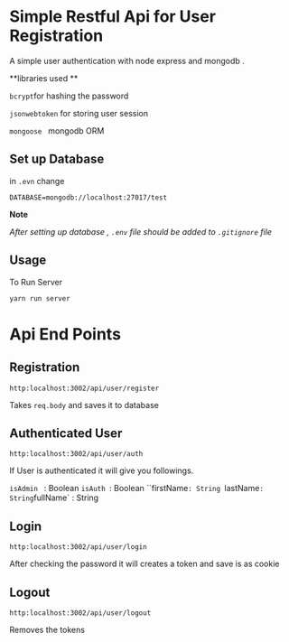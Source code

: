 # Simple Restful Api for User Registration 

A simple user authentication with node express and mongodb . 

**libraries used  **

`bcrypt`for hashing the password 

`jsonwebtoken`  for storing user session 

`mongoose ` mongodb ORM

## Set up Database 

in `.evn` change 

`DATABASE=mongodb://localhost:27017/test`

**Note**

*After setting up database ,  `.env` file should be added to `.gitignore` file*

## Usage

To Run Server 

`yarn run server`

# Api End Points

## Registration 

`http:localhost:3002/api/user/register`

Takes `req.body` and saves it to database

## Authenticated User

`http:localhost:3002/api/user/auth`

If User is authenticated it will give you followings.

`isAdmin ` :  Boolean 
`isAuth `: Boolean 
``firstName`: String
`lastName` : String
`fullName`  : String

## Login 

`http:localhost:3002/api/user/login`

After checking the password it will creates a token and save is as cookie 

## 	Logout 	

`http:localhost:3002/api/user/logout`

Removes the tokens 